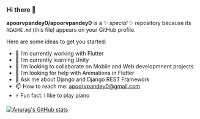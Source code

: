 ### Hi there 👋


**apoorvpandey0/apoorvpandey0** is a ✨ _special_ ✨ repository because its `README.md` (this file) appears on your GitHub profile.

Here are some ideas to get you started:

- 🔭 I’m currently working with Flutter
- 🌱 I’m currently learning Unity
- 👯 I’m looking to collaborate on Mobile and Web developmnent projects
- 🤔 I’m looking for help with Animations in Flutter
- 💬 Ask me about Django and Django REST Framework
- 📫 How to reach me: apoorvpandey0@gmail.com
- ⚡ Fun fact: I like to play piano

[![Anurag's GitHub stats](https://github-readme-stats.vercel.app/api?username=apoorvpandey0)](https://github.com/anuraghazra/github-readme-stats)

